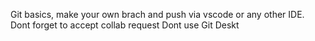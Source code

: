 Git basics, make your own brach and push via vscode or any other IDE.
Dont forget to accept collab request
Dont use Git Deskt
